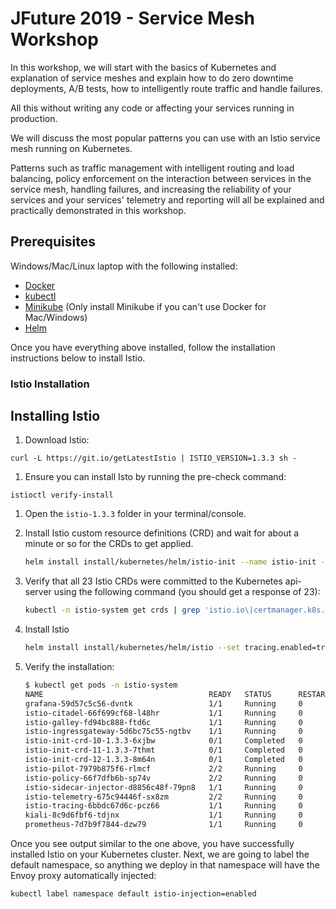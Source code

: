 # JFuture 2019 - Service Mesh Workshop

In this workshop, we will start with the basics of Kubernetes and explanation of service meshes and explain how to do zero downtime deployments, A/B tests, how to intelligently route traffic and handle failures.

All this without writing any code or affecting your services running in production.

We will discuss the most popular patterns you can use with an Istio service mesh running on Kubernetes.

Patterns such as traffic management with intelligent routing and load balancing, policy enforcement on the interaction between services in the service mesh, handling failures, and increasing the reliability of your services and your services' telemetry and reporting will all be explained and practically demonstrated in this workshop.

## Prerequisites

Windows/Mac/Linux laptop with the following installed:

- [Docker](https://docs.docker.com/docker-for-mac/install/)
- [kubectl](https://kubernetes.io/docs/tasks/tools/install-kubectl/)
- [Minikube](https://kubernetes.io/docs/tasks/tools/install-minikube/) (Only install Minikube if you can't use Docker for Mac/Windows)
- [Helm](https://helm.sh)

Once you have everything above installed, follow the installation instructions below to install Istio.

### Istio Installation

## Installing Istio

1.  Download Istio:

```
curl -L https://git.io/getLatestIstio | ISTIO_VERSION=1.3.3 sh -
```

1. Ensure you can install Isto by running the pre-check command:

```
istioctl verify-install
```

1.  Open the `istio-1.3.3` folder in your terminal/console.
1.  Install Istio custom resource definitions (CRD) and wait for about a minute or so for the CRDs to get applied.

    ```bash
    helm install install/kubernetes/helm/istio-init --name istio-init --namespace istio-system
    ```

1.  Verify that all 23 Istio CRDs were committed to the Kubernetes api-server using the following command (you should get a response of 23):

    ```bash
    kubectl -n istio-system get crds | grep 'istio.io\|certmanager.k8s.io' | wc -l
    ```

1.  Install Istio

    ```bash
    helm install install/kubernetes/helm/istio --set tracing.enabled=true --set tracing.ingress.enabled=true --set pilot.traceSampling=100 --set pilot.resources.requests.memory="512Mi" --set grafana.enabled=true --set prometheus.enabled=true --set kiali.enabled=true --set "kiali.dashboard.jaegerURL=http://localhost:16686/jaeger" --set "kiali.dashboard.grafanaURL=http://localhost:3000" --name istio --namespace istio-system
    ```

1.  Verify the installation:

    ```bash
    $ kubectl get pods -n istio-system
    NAME                                     READY   STATUS      RESTARTS   AGE
    grafana-59d57c5c56-dvntk                 1/1     Running     0          7m41s
    istio-citadel-66f699cf68-l48hr           1/1     Running     0          7m41s
    istio-galley-fd94bc888-ftd6c             1/1     Running     0          7m41s
    istio-ingressgateway-5d6bc75c55-ngtbv    1/1     Running     0          7m41s
    istio-init-crd-10-1.3.3-6xjbw            0/1     Completed   0          9m28s
    istio-init-crd-11-1.3.3-7thmt            0/1     Completed   0          9m28s
    istio-init-crd-12-1.3.3-8m64n            0/1     Completed   0          9m28s
    istio-pilot-7979b875f6-rlmcf             2/2     Running     0          7m41s
    istio-policy-66f7dfb6b-sp74v             2/2     Running     0          117s
    istio-sidecar-injector-d8856c48f-79pn8   1/1     Running     0          7m41s
    istio-telemetry-675c94446f-sx8zm         2/2     Running     0          92s
    istio-tracing-6bbdc67d6c-pcz66           1/1     Running     0          7m41s
    kiali-8c9d6fbf6-tdjnx                    1/1     Running     0          7m41s
    prometheus-7d7b9f7844-dzw79              1/1     Running     0          7m41s
    ```

Once you see output similar to the one above, you have successfully installed Istio on your Kubernetes cluster. Next, we are going to label the default namespace, so anything we deploy in that namespace will have the Envoy proxy automatically injected:

```bash
kubectl label namespace default istio-injection=enabled
```

